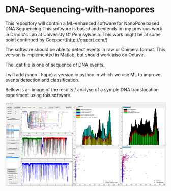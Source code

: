 # DNA-Sequencing-with-nanopores
This repository will contain a ML-enhanced software for NanoPore based DNA Sequencing
This software is based and extends on my previous work in Drndic's Lab at Univeristy Of Pennsylvania. This work might be at some point continued by Goeppert(http://gppert.com/)

The software should be able to detect events in raw or Chimera format.
This version is implemented in Matlab, but should work also on Octave.

The .dat file is one of sequence of DNA events. 

I will add (soon I hope) a version in python in which we use ML to improve  events detection and classification.

Bellow is an image of the results / analyse of a symple DNA translocation experiment using this software.

![alt text](https://github.com/intelpen/DNA-Sequencing-with-nanopores/blob/master/DNA-Sequencing.png)
